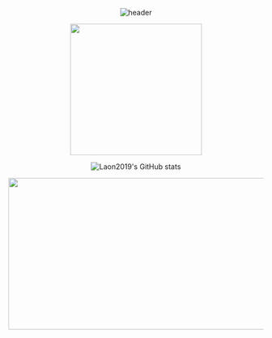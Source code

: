 <div align="center">
  
  ![header](https://capsule-render.vercel.app/api?type=waving&color=timeGradient&text=안녕하세요~%20👋&animation=twinkling&fontSize=40&fontAlignY=50&fontAlign=50&height=250)
<div height="10px"/>
<div>
<a href="https://velog.io/@laon2019/posts">
  <img height="260px" src="https://velog-github-badge.vercel.app/badge/laon2019?theme=dark&posts=5"/>
</a>
</div>
  
![Laon2019's GitHub stats](https://github-readme-stats.vercel.app/api?username=laon2019&show_icons=true&theme=radical)

<a href="https://github.com/devxb/gitanimals">
<img
  src="https://render.gitanimals.org/farms/laon2019"
  width="600"
  height="300"
/>
</a>

</div>

